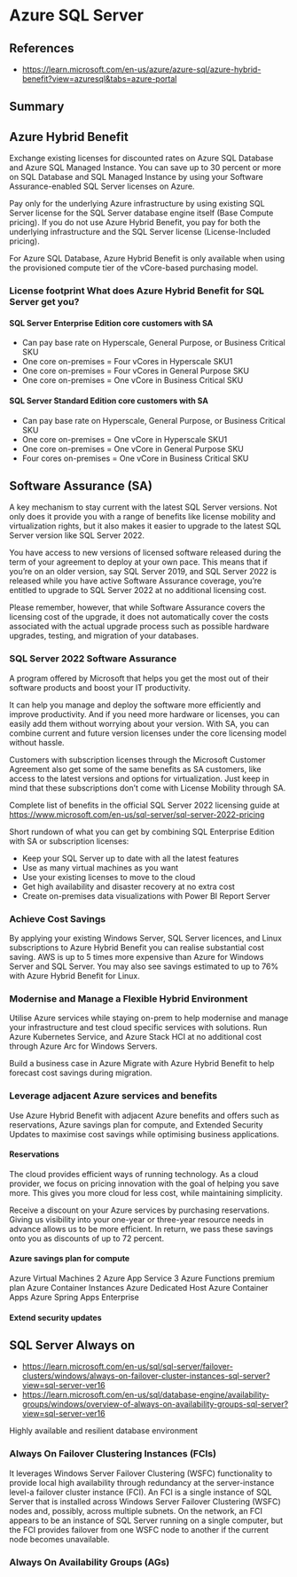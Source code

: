 # Azure SQL Server

## References

* <https://learn.microsoft.com/en-us/azure/azure-sql/azure-hybrid-benefit?view=azuresql&tabs=azure-portal>

## Summary

## Azure Hybrid Benefit

Exchange existing licenses for discounted rates on Azure SQL Database and Azure SQL Managed Instance. You can save up to 30 percent or more on SQL Database and SQL Managed Instance by using your Software Assurance-enabled SQL Server licenses on Azure.

Pay only for the underlying Azure infrastructure by using existing SQL Server license for the SQL Server database engine itself (Base Compute pricing). If you do not use Azure Hybrid Benefit, you pay for both the underlying infrastructure and the SQL Server license (License-Included pricing).

For Azure SQL Database, Azure Hybrid Benefit is only available when using the provisioned compute tier of the vCore-based purchasing model.

### License footprint What does Azure Hybrid Benefit for SQL Server get you?

#### SQL Server Enterprise Edition core customers with SA

* Can pay base rate on Hyperscale, General Purpose, or Business Critical SKU
* One core on-premises = Four vCores in Hyperscale SKU1
* One core on-premises = Four vCores in General Purpose SKU
* One core on-premises = One vCore in Business Critical SKU

#### SQL Server Standard Edition core customers with SA

* Can pay base rate on Hyperscale, General Purpose, or Business Critical SKU
* One core on-premises = One vCore in Hyperscale SKU1
* One core on-premises = One vCore in General Purpose SKU
* Four cores on-premises = One vCore in Business Critical SKU

## Software Assurance (SA)

A key mechanism to stay current with the latest SQL Server versions.
Not only does it provide you with a range of benefits like license mobility and virtualization rights,
but it also makes it easier to upgrade to the latest SQL Server version like SQL Server 2022.

You have access to new versions of licensed software released during the term of your agreement to deploy at your own pace.
This means that if you’re on an older version, say SQL Server 2019, and SQL Server 2022 is released while you have active Software Assurance coverage, you’re entitled to upgrade to SQL Server 2022 at no additional licensing cost.

Please remember, however, that while Software Assurance covers the licensing cost of the upgrade, it does not automatically cover the costs associated with the actual upgrade process such as possible hardware upgrades, testing, and migration of your databases.

### SQL Server 2022 Software Assurance

A program offered by Microsoft that helps you get the most out of their software products and boost your IT productivity.

It can help you manage and deploy the software more efficiently and improve productivity.
And if you need more hardware or licenses, you can easily add them without worrying about your version.
With SA, you can combine current and future version licenses under the core licensing model without hassle.

Customers with subscription licenses through the Microsoft Customer Agreement also get some of the same benefits as SA customers,
like access to the latest versions and options for virtualization.
Just keep in mind that these subscriptions don’t come with License Mobility through SA.

Complete list of benefits in the official SQL Server 2022 licensing guide at <https://www.microsoft.com/en-us/sql-server/sql-server-2022-pricing>

Short rundown of what you can get by combining SQL Enterprise Edition with SA or subscription licenses:

* Keep your SQL Server up to date with all the latest features
* Use as many virtual machines as you want
* Use your existing licenses to move to the cloud
* Get high availability and disaster recovery at no extra cost
* Create on-premises data visualizations with Power BI Report Server

### Achieve Cost Savings

By applying your existing Windows Server, SQL Server licences, and Linux subscriptions to Azure Hybrid Benefit you can realise substantial cost saving. AWS is up to 5 times more expensive than Azure for Windows Server and SQL Server. You may also see savings estimated to up to 76% with Azure Hybrid Benefit for Linux.

### Modernise and Manage a Flexible Hybrid Environment

Utilise Azure services while staying on-prem to help modernise and manage your infrastructure and test cloud specific services with solutions. Run Azure Kubernetes Service, and Azure Stack HCI at no additional cost through Azure Arc for Windows Servers.

Build a business case in Azure Migrate with Azure Hybrid Benefit to help forecast cost savings during migration.

### Leverage adjacent Azure services and benefits

Use Azure Hybrid Benefit with adjacent Azure benefits and offers such as reservations, Azure savings plan for compute, and Extended Security Updates to maximise cost savings while optimising business applications.

#### Reservations

The cloud provides efficient ways of running technology. As a cloud provider, we focus on pricing innovation with the goal of helping you save more. This gives you more cloud for less cost, while maintaining simplicity.

Receive a discount on your Azure services by purchasing reservations. Giving us visibility into your one-year or three-year resource needs in advance allows us to be more efficient. In return, we pass these savings onto you as discounts of up to 72 percent.

#### Azure savings plan for compute

Azure Virtual Machines 2
Azure App Service 3
Azure Functions premium plan
Azure Container Instances
Azure Dedicated Host
Azure Container Apps
Azure Spring Apps Enterprise

#### Extend security updates

## SQL Server Always on

* <https://learn.microsoft.com/en-us/sql/sql-server/failover-clusters/windows/always-on-failover-cluster-instances-sql-server?view=sql-server-ver16>
* <https://learn.microsoft.com/en-us/sql/database-engine/availability-groups/windows/overview-of-always-on-availability-groups-sql-server?view=sql-server-ver16>

Highly available and resilient database environment

### Always On Failover Clustering Instances (FCIs)

It leverages Windows Server Failover Clustering (WSFC) functionality to provide local high availability through redundancy
at the server-instance level-a failover cluster instance (FCI).
An FCI is a single instance of SQL Server that is installed across Windows Server Failover Clustering (WSFC) nodes and, possibly, across multiple subnets. On the network, an FCI appears to be an instance of SQL Server running on a single computer, but the FCI provides failover from one WSFC node to another if the current node becomes unavailable.

### Always On Availability Groups (AGs)
